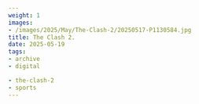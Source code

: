 ```yaml
---
weight: 1
images:
- /images/2025/May/The-Clash-2/20250517-P1130584.jpg
title: The Clash 2.
date: 2025-05-19
tags:
- archive
- digital

- the-clash-2
- sports
---
```


